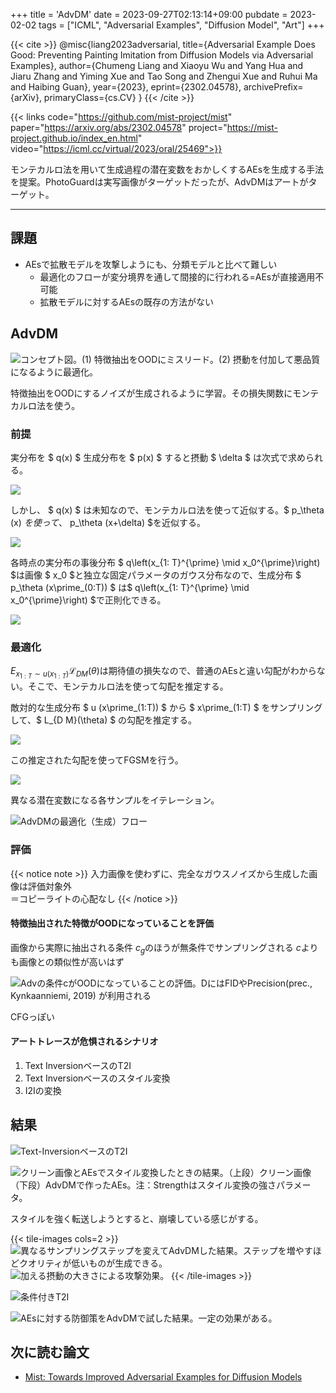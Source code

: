 +++
title = 'AdvDM'
date = 2023-09-27T02:13:14+09:00
pubdate = 2023-02-02
tags = ["ICML", "Adversarial Examples", "Diffusion Model", "Art"]
+++

{{< cite >}}
@misc{liang2023adversarial,
      title={Adversarial Example Does Good: Preventing Painting Imitation from Diffusion Models via Adversarial Examples}, 
      author={Chumeng Liang and Xiaoyu Wu and Yang Hua and Jiaru Zhang and Yiming Xue and Tao Song and Zhengui Xue and Ruhui Ma and Haibing Guan},
      year={2023},
      eprint={2302.04578},
      archivePrefix={arXiv},
      primaryClass={cs.CV}
}
{{< /cite >}}

{{< links code="https://github.com/mist-project/mist" paper="https://arxiv.org/abs/2302.04578" project="https://mist-project.github.io/index_en.html" video="https://icml.cc/virtual/2023/oral/25469">}}

モンテカルロ法を用いて生成過程の潜在変数をおかしくするAEsを生成する手法を提案。PhotoGuardは実写画像がターゲットだったが、AdvDMはアートがターゲット。

-----------

## 課題

- AEsで拡散モデルを攻撃しようにも、分類モデルと比べて難しい
  - 最適化のフローが変分境界を通して間接的に行われる=AEsが直接適用不可能
  - 拡散モデルに対するAEsの既存の方法がない

## AdvDM

![コンセプト図。(1) 特徴抽出をOODにミスリード。(2) 摂動を付加して悪品質になるように最適化。](image.png)

特徴抽出をOODにするノイズが生成されるように学習。その損失関数にモンテカルロ法を使う。

### 前提

実分布を $ q(x) $ 生成分布を $ p(x) $ すると摂動 $ \delta $ は次式で求められる。

![](image-2.png)

しかし、 $ q(x) $ は未知なので、モンテカルロ法を使って近似する。$ p_\theta (x) $を使って、$ p_\theta (x+\delta) $を近似する。

![](image-1.png)

各時点の実分布の事後分布 $ q\left(x_{1: T}^{\prime} \mid x_0^{\prime}\right) $は画像 $ x_0 $と独立な固定パラメータのガウス分布なので、生成分布 $ p_\theta (x\prime_(0:T)) $ は$ q\left(x_{1: T}^{\prime} \mid x_0^{\prime}\right) $で正則化できる。

![](image-3.png)

### 最適化

$E_{x_{1: T} \sim u\left(x_{1: T}\right)} \mathcal{L}_{D M}(\theta)$は期待値の損失なので、普通のAEsと違い勾配がわからない。そこで、モンテカルロ法を使って勾配を推定する。

敵対的な生成分布 $ u (x\prime_(1:T)) $ から $ x\prime_(1:T) $ をサンプリングして、$ L_{D M}(\theta) $ の勾配を推定する。

![](image-4.png)

この推定された勾配を使ってFGSMを行う。

![](image-5.png)

異なる潜在変数になる各サンプルをイテレーション。

![AdvDMの最適化（生成）フロー](image-6.png)

### 評価
{{< notice note >}}
入力画像を使わずに、完全なガウスノイズから生成した画像は評価対象外<br>
＝コピーライトの心配なし
{{< /notice >}}

#### 特徴抽出された特徴がOODになっていることを評価

画像から実際に抽出される条件 $c_g$のほうが無条件でサンプリングされる $c$よりも画像との類似性が高いはず

![Advの条件cがOODになっていることの評価。$D$にはFIDやPrecision(prec., Kynkaanniemi, 2019) が利用される](image-7.png)

CFGっぽい

#### アートトレースが危惧されるシナリオ

1. Text InversionベースのT2I
2. Text Inversionベースのスタイル変換
3. I2Iの変換

## 結果

![Text-InversionベースのT2I](image-8.png)

![クリーン画像とAEsでスタイル変換したときの結果。（上段）クリーン画像（下段）AdvDMで作ったAEs。注：Strengthはスタイル変換の強さパラメータ。](image-9.png)

スタイルを強く転送しようとすると、崩壊している感じがする。

{{< tile-images cols=2 >}}
![異なるサンプリングステップを変えてAdvDMした結果。ステップを増やすほどクオリティが低いものが生成できる。](image-10.png)
![加える摂動の大きさによる攻撃効果。](image-11.png)
{{< /tile-images >}}

![条件付きT2I](image-12.png)

![AEsに対する防御策をAdvDMで試した結果。一定の効果がある。](image-14.png)

## 次に読む論文

- [Mist: Towards Improved Adversarial Examples for Diffusion Models](https://arxiv.org/abs/2305.12683)
